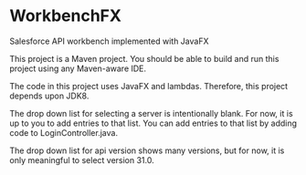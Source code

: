 WorkbenchFX
===========

Salesforce API workbench implemented with JavaFX

This project is a Maven project. You should be able to build and run this project using any Maven-aware IDE.

The code in this project uses JavaFX and lambdas. Therefore, this project depends upon JDK8.

The drop down list for selecting a server is intentionally blank. For now, it is up to you to add entries to that list. You can add entries to that list by adding code to LoginController.java.

The drop down list for api version shows many versions, but for now, it is only meaningful to select version 31.0.
